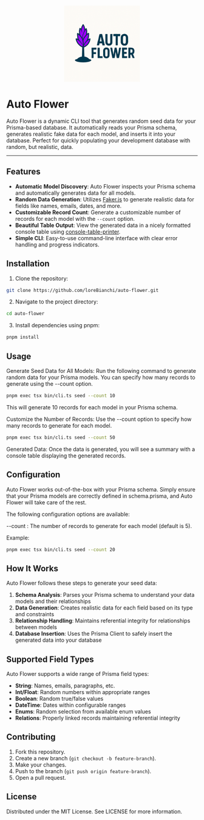 <div align="center">
  <img src="assets/auto-flower-logo.png" alt="Auto Flower Logo" width="200">
</div>

# Auto Flower

Auto Flower is a dynamic CLI tool that generates random seed data for your Prisma-based database. It automatically reads your Prisma schema, generates realistic fake data for each model, and inserts it into your database. Perfect for quickly populating your development database with random, but realistic, data.

<hr>

## Features

- **Automatic Model Discovery**: Auto Flower inspects your Prisma schema and automatically generates data for all models.
- **Random Data Generation**: Utilizes [Faker.js](https://github.com/faker-js/faker) to generate realistic data for fields like names, emails, dates, and more.
- **Customizable Record Count**: Generate a customizable number of records for each model with the `--count` option.
- **Beautiful Table Output**: View the generated data in a nicely formatted console table using [console-table-printer](https://github.com/guyteixeira/console-table-printer).
- **Simple CLI**: Easy-to-use command-line interface with clear error handling and progress indicators.

## Installation

1. Clone the repository:
  ```bash
  git clone https://github.com/loreBianchi/auto-flower.git
  ```

2. Navigate to the project directory:
  ```bash
  cd auto-flower
  ```

3. Install dependencies using pnpm:
  ```bash
  pnpm install
  ```

## Usage

Generate Seed Data for All Models: Run the following command to generate random data for your Prisma models. You can specify how many records to generate using the --count option.

```bash
pnpm exec tsx bin/cli.ts seed --count 10
```

This will generate 10 records for each model in your Prisma schema.

Customize the Number of Records: Use the --count option to specify how many records to generate for each model.

```bash
pnpm exec tsx bin/cli.ts seed --count 50
```

Generated Data: Once the data is generated, you will see a summary with a console table displaying the generated records.

## Configuration

Auto Flower works out-of-the-box with your Prisma schema. Simply ensure that your Prisma models are correctly defined in schema.prisma, and Auto Flower will take care of the rest.

The following configuration options are available:

--count <number>: The number of records to generate for each model (default is 5).

Example:

```bash
pnpm exec tsx bin/cli.ts seed --count 20
```

## How It Works

Auto Flower follows these steps to generate your seed data:

1. **Schema Analysis**: Parses your Prisma schema to understand your data models and their relationships
2. **Data Generation**: Creates realistic data for each field based on its type and constraints
3. **Relationship Handling**: Maintains referential integrity for relationships between models
4. **Database Insertion**: Uses the Prisma Client to safely insert the generated data into your database

## Supported Field Types

Auto Flower supports a wide range of Prisma field types:

- **String**: Names, emails, paragraphs, etc.
- **Int/Float**: Random numbers within appropriate ranges
- **Boolean**: Random true/false values
- **DateTime**: Dates within configurable ranges
- **Enums**: Random selection from available enum values
- **Relations**: Properly linked records maintaining referential integrity

## Contributing

1. Fork this repository.
2. Create a new branch (`git checkout -b feature-branch`).
3. Make your changes.
4. Push to the branch (`git push origin feature-branch`).
5. Open a pull request.

## License

Distributed under the MIT License. See LICENSE for more information.